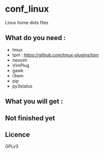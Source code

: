 # conf_linux

Linux home dots files

## What do you need :

* tmux
* tpm : https://github.com/tmux-plugins/tpm
* neovim
* VimPlug
* gawk
* i3wm
* pip
* py3status

## What you will get :



## Not finished yet

## Licence

GPLv3
